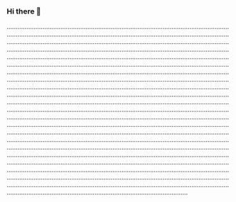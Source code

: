 ### Hi there 👋

.............................................................................................................................................................................................................................................................................................................................................................................................................................................................................................................................................................................................................................................................................................................................................................................................................................................................................................................................................................................................................................................................................................................................................................................................................................................................................................................................................................................................................................................................................................................................................................................................................................................................................................................................................................................................................................................................................................................................................................................................................................................................................................................................................................................................................................................................................................................................................................................................................................................................................................................................................................................................................................................................................................................................................................................................................................................................................................................................................